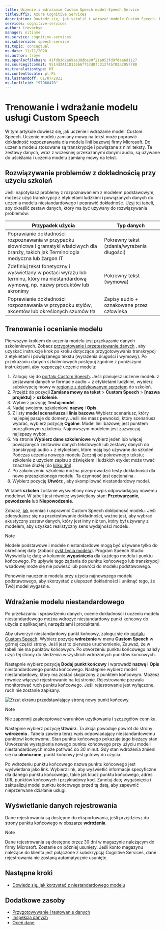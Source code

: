 ```yaml
---
title: Uczenie i wdrażanie Custom Speech model-Speech Service
titleSuffix: Azure Cognitive Services
description: Dowiedz się, jak szkolić i wdrażać modele Custom Speech. Uczenie modelu zamiany mowy na tekst może poprawić dokładność rozpoznawania dla modelu linii bazowej firmy Microsoft lub modelu niestandardowego.
services: cognitive-services
author: trevorbye
manager: nitinme
ms.service: cognitive-services
ms.subservice: speech-service
ms.topic: conceptual
ms.date: 11/11/2020
ms.author: trbye
ms.openlocfilehash: 41fdb3d2e69ae39dbe80f21a953fd9fdaa6d1127
ms.sourcegitcommit: 9514d24118135b6f753d8fc312f4b702a2957780
ms.translationtype: MT
ms.contentlocale: pl-PL
ms.lasthandoff: 01/07/2021
ms.locfileid: "97968470"
---
```

# <a name="train-and-deploy-a-custom-speech-model"></a>Trenowanie i wdrażanie modelu usługi Custom Speech

W tym artykule dowiesz się, jak uczenie i wdrażanie modeli Custom Speech. Uczenie modelu zamiany mowy na tekst może poprawić dokładność rozpoznawania dla modelu linii bazowej firmy Microsoft. Do uczenia modelu stosowane są transkrypcje i powiązane z nimi teksty. Te zestawy danych, wraz z wcześniej przekazanymi danymi audio, są używane do uściślania i uczenia modelu zamiany mowy na tekst.

## <a name="use-training-to-resolve-accuracy-problems"></a>Rozwiązywanie problemów z dokładnością przy użyciu szkoleń

Jeśli napotykasz problemy z rozpoznawaniem z modelem podstawowym, możesz użyć transkrypcji z etykietami ludzkimi i powiązanych danych do uczenia modelu niestandardowego i poprawić dokładność. Użyj tej tabeli, aby określić zestaw danych, który ma być używany do rozwiązywania problemów:

| Przypadek użycia | Typ danych |
| -------- | --------- |
| Poprawianie dokładności rozpoznawania w przypadku słownictwa i gramatyki właściwych dla branży, takich jak Terminologia medyczna lub żargon IT | Pokrewny tekst (zdania/wyrażenia długości) |
| Zdefiniuj tekst fonetyczny i wyświetlany w postaci wyrazu lub terminu, który ma niestandardową wymowę, np. nazwy produktów lub akronimy | Pokrewny tekst (wymowa) |
| Poprawianie dokładności rozpoznawania w przypadku stylów, akcentów lub określonych szumów tła | Zapisy audio + oznakowane przez człowieka |

## <a name="train-and-evaluate-a-model"></a>Trenowanie i ocenianie modelu

Pierwszym krokiem do uczenia modelu jest przekazanie danych szkoleniowych. Zobacz [przygotowanie i przetestowanie danych](./how-to-custom-speech-test-and-train.md) , aby uzyskać instrukcje krok po kroku dotyczące przygotowywania transkrypcji z etykietami i powiązanego tekstu (wyrażenia długości i wymowy). Po przekazaniu danych szkoleniowych postępuj zgodnie z poniższymi instrukcjami, aby rozpocząć uczenie modelu:

1. Zaloguj się do [portalu Custom Speech](https://speech.microsoft.com/customspeech). Jeśli planujesz uczenie modelu z zestawami danych w formacie audio + z etykietami ludzkimi, wybierz subskrypcję mowy w [regionie z dedykowanym sprzętem](custom-speech-overview.md#set-up-your-azure-account) do szkoleń.
2. Przejdź do pozycji **Zamiana mowy na tekst**  >  **Custom Speech**  >  **[nazwa projektu]**  >  **szkolenie**.
3. Wybierz pozycję **Testuj model**.
4. Nadaj swojemu szkoleniowi **nazwę** i **Opis**.
5. Z listy **model scenariusza i linia bazowa** Wybierz scenariusz, który najlepiej pasuje do domeny. Jeśli nie masz pewności, który scenariusz wybrać, wybierz pozycję **Ogólne**. Model linii bazowej jest punktem początkowym szkolenia. Najnowszym modelem jest zazwyczaj najlepszy wybór.
6. Na stronie **Wybierz dane szkoleniowe** wybierz jeden lub więcej powiązanych zestawów danych tekstowych lub zestawy danych do transkrypcji audio + z etykietami, które mają być używane do szkoleń. Podczas uczenia nowego modelu Zacznij od pokrewnego tekstu; szkolenie z użyciem zapisu z dźwiękiem i ludzkich etykiet może trwać znacznie dłużej (do [kilku dni](how-to-custom-speech-evaluate-data.md#improve-model-recognition)).
7. Po zakończeniu szkolenia można przeprowadzić testy dokładności dla nowo przeszkolonego modelu. Ta czynność jest opcjonalna.
8. Wybierz pozycję **Utwórz** , aby skompilować niestandardowy model.

W tabeli **szkoleń** zostanie wyświetlony nowy wpis odpowiadający nowemu modelowi. W tabeli jest również wyświetlany stan: **Przetwarzanie**, **powodzenie** lub **Niepowodzenie**.

Zobacz, [jak](how-to-custom-speech-evaluate-data.md) oceniać i usprawnić Custom Speech dokładność modelu. Jeśli zdecydujesz się na przetestowanie dokładności, ważne jest, aby wybrać akustyczny zestaw danych, który jest inny niż ten, który był używany z modelem, aby uzyskać realistyczny sens wydajności modelu.

> [!NOTE]
> Modele podstawowe i modele niestandardowe mogą być używane tylko do określonej daty (zobacz [cykl życia modelu](custom-speech-overview.md#model-lifecycle)). Program Speech Studio Wyświetla tę datę w kolumnie **wygaśnięcia** dla każdego modelu i punktu końcowego. Po upływie tego żądania do punktu końcowego lub transkrypcji wsadowej może się nie powieść lub powróci do modelu podstawowego.
>
> Ponownie nauczenie modelu przy użyciu najnowszego modelu podstawowego, aby skorzystać z ulepszeń dokładności i uniknąć tego, że Twój model wygaśnie.

## <a name="deploy-a-custom-model"></a>Wdrażanie modelu niestandardowego

Po przekazaniu i sprawdzeniu danych, ocenie dokładności i uczeniu modelu niestandardowego można wdrożyć niestandardowy punkt końcowy do użycia z aplikacjami, narzędziami i produktami. 

Aby utworzyć niestandardowy punkt końcowy, zaloguj się do [portalu Custom Speech](https://speech.microsoft.com/customspeech). Wybierz pozycję **wdrożenie** w menu **Custom Speech** w górnej części strony. Jeśli jest to pierwsze uruchomienie, Zauważ, że w tabeli nie ma punktów końcowych. Po utworzeniu punktu końcowego należy użyć tej strony do śledzenia wszystkich wdrożonych punktów końcowych.

Następnie wybierz pozycję **Dodaj punkt końcowy** i wprowadź **nazwę** i **Opis** niestandardowego punktu końcowego. Następnie wybierz model niestandardowy, który ma zostać skojarzony z punktem końcowym.  Możesz również włączyć rejestrowanie na tej stronie. Rejestrowanie pozwala monitorować ruch punktu końcowego. Jeśli rejestrowanie jest wyłączone, ruch nie zostanie zapisany.

![Zrzut ekranu przedstawiający stronę nowy punkt końcowy.](./media/custom-speech/custom-speech-deploy-model.png)

> [!NOTE]
> Nie zapomnij zaakceptować warunków użytkowania i szczegółów cennika.

Następnie wybierz pozycję **Utwórz**. Ta akcja powoduje powrót do strony **wdrożenia** . Tabela zawiera teraz wpis odpowiadający niestandardowemu punktowi końcowemu. Stan punktu końcowego pokazuje jego bieżący stan. Utworzenie wystąpienia nowego punktu końcowego przy użyciu modeli niestandardowych może potrwać do 30 minut. Gdy stan wdrożenia zmieni się na **ukończone**, punkt końcowy jest gotowy do użycia.

Po wdrożeniu punktu końcowego nazwa punktu końcowego jest wyświetlana jako link. Wybierz link, aby wyświetlić informacje specyficzne dla danego punktu końcowego, takie jak klucz punktu końcowego, adres URL punktów końcowych i przykładowy kod. Zanotuj datę wygaśnięcia i zaktualizuj model punktu końcowego przed tą datą, aby zapewnić nieprzerwane działanie usługi.

## <a name="view-logging-data"></a>Wyświetlanie danych rejestrowania

Dane rejestrowania są dostępne do eksportowania, jeśli przejdziesz do strony punktu końcowego w obszarze **wdrożenia**.
> [!NOTE]
>Dane rejestrowania są dostępne przez 30 dni w magazynie należącym do firmy Microsoft. Zostanie on później usunięty. Jeśli konto magazynu należące do klienta jest połączone z subskrypcją Cognitive Services, dane rejestrowania nie zostaną automatycznie usunięte.

## <a name="next-steps"></a>Następne kroki

* [Dowiedz się, jak korzystać z niestandardowego modelu](how-to-specify-source-language.md)

## <a name="additional-resources"></a>Dodatkowe zasoby

- [Przygotowywanie i testowanie danych](./how-to-custom-speech-test-and-train.md)
- [Inspekcja danych](how-to-custom-speech-inspect-data.md)
- [Oceń dane](how-to-custom-speech-evaluate-data.md)
